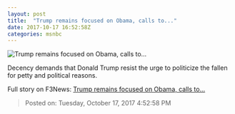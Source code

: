 ```yaml
---
layout: post
title:  "Trump remains focused on Obama, calls to..."
date: 2017-10-17 16:52:58Z
categories: msnbc
---
```


![Trump remains focused on Obama, calls to...](http://www.msnbc.com/sites/msnbc/files/styles/ratio--1_91-1--1200x630/public/afp_kf2xl.jpg?itok=pkt6WFq6)

Decency demands that Donald Trump resist the urge to politicize the fallen for petty and political reasons.


Full story on F3News: [Trump remains focused on Obama, calls to...](http://www.f3nws.com/n/QNDUZ)

> Posted on: Tuesday, October 17, 2017 4:52:58 PM

